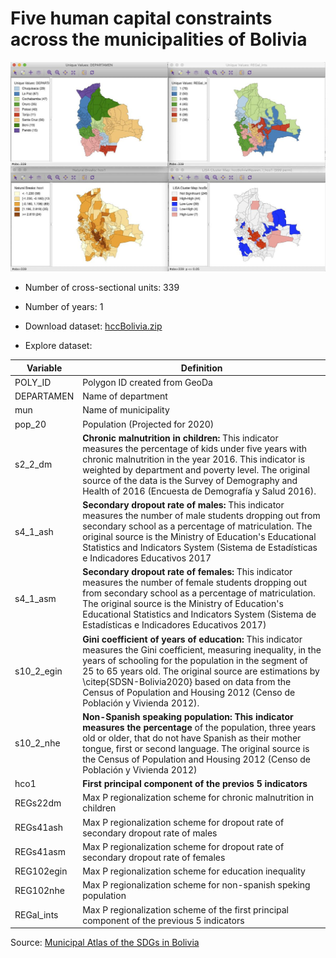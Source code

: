 # Five human capital constraints across the municipalities of Bolivia

![](hccBolivia.jpg)

- Number of cross-sectional units: 339

- Number of years: 1 

- Download dataset: [hccBolivia.zip](hccBolivia/download.zip?raw=true)

- Explore dataset: 

| Variable   | Definition                                                                                                                                                                                                                                                                                                                                                                |
|------------|---------------------------------------------------------------------------------------------------------------------------------------------------------------------------------------------------------------------------------------------------------------------------------------------------------------------------------------------------------------------------|
| POLY_ID    | Polygon ID created from GeoDa                                                                                                                                                                                                                                                                                                                                             |
| DEPARTAMEN | Name of department                                                                                                                                                                                                                                                                                                                                                        |
| mun        | Name of municipality                                                                                                                                                                                                                                                                                                                                                      |
| pop_20     | Population (Projected for 2020)                                                                                                                                                                                                                                                                                                                                           |
| s2_2_dm    | **Chronic malnutrition in children:** This indicator measures the percentage   of kids under five years with chronic malnutrition in the year 2016. This   indicator is weighted by department and poverty level. The original source of   the data is the Survey of Demography and Health of 2016 (Encuesta de   Demografía y Salud 2016).                                   |
| s4_1_ash   | **Secondary dropout rate of males:** This indicator measures the number of   male students dropping out from secondary school as a percentage of   matriculation. The original source is the Ministry of Education's Educational   Statistics and Indicators System (Sistema de Estadísticas e Indicadores   Educativos 2017                                                  |
| s4_1_asm   | **Secondary dropout rate of females:** This indicator measures the number of   female students dropping out from secondary school as a percentage of   matriculation. The original source is the Ministry of Education's Educational   Statistics and Indicators System (Sistema de Estadísticas e Indicadores   Educativos 2017)                                             |
| s10_2_egin | **Gini coefficient of years of education:** This indicator measures the Gini   coefficient, measuring inequality, in the years of schooling for the   population in the segment of 25 to 65 years old. The original source are   estimations by \citep{SDSN-Bolivia2020} based on data from the Census of   Population and Housing 2012 (Censo de Población y Vivienda 2012). |
| s10_2_nhe  | **Non-Spanish speaking population: This indicator measures the percentage**   of the population, three years old or older, that do not have Spanish as   their mother tongue, first or second language. The original source is the   Census of Population and Housing 2012 (Censo de Población y Vivienda 2012)                                                               |
| hco1       | **First principal component of the previos 5 indicators**                                                                                                                                                                                                                                                                                                                     |
| REGs22dm   | Max P regionalization scheme for chronic malnutrition in children                                                                                                                                                                                                                                                                                                         |
| REGs41ash  | Max P regionalization scheme for dropout rate of secondary dropout rate   of males                                                                                                                                                                                                                                                                                        |
| REGs41asm  | Max P regionalization scheme for dropout rate of secondary dropout rate   of females                                                                                                                                                                                                                                                                                      |
| REG102egin | Max P regionalization scheme for education inequality                                                                                                                                                                                                                                                                                                                     |
| REG102nhe  | Max P regionalization scheme for non-spanish speking population                                                                                                                                                                                                                                                                                                           |
| REGal_ints | Max P regionalization scheme of the first principal component of the   previous 5 indicators                                                                                                                                                                                                                                                                              |

Source: [Municipal Atlas of the SDGs in Bolivia](https://www.sdsnbolivia.org/en/sdsn-presenta-avances-en-el-atlas-municipal-de-los-ods-en-bolivia-a-la-empresa-privada-boliviana/
)
